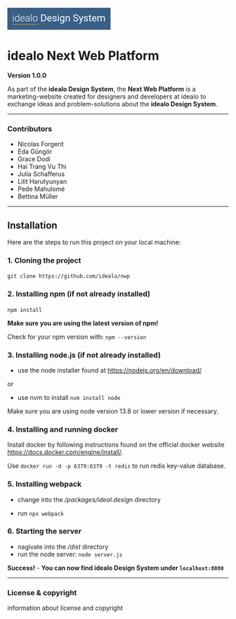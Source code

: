 ![GitHub Logo](idealo_Design_System_icon.png)

# idealo Next Web Platform

**Version 1.0.0**

As part of the **idealo Design System**, the **Next Web Platform** is a marketing-website created for designers and developers at idealo to exchange ideas and problem-solutions about the **idealo Design System**.

---

### Contributors

- Nicolas Forgerit
- Eda Güngör
- Grace Dodi
- Hai Trang Vu Thi
- Julia Schafferus
- Lilit Harutyunyan
- Pede Mahulomé
- Bettina Müller

---
## Installation

Here are the steps to run this project on your local machine:

### 1. Cloning the project

`git clone https://github.com/idealo/nwp`

### 2. Installing npm (if not already installed)

`npm install`

**Make sure you are using the latest version of npm!** 

Check for your npm version with: `npm --version`

### 3. Installing node.js (if not already installed)

- use the node installer found at https://nodejs.org/en/download/

or 

- use nvm to install 
    `nvm install node`
  
Make sure you are using node version 13.8 or lower version if necessary.

### 4. Installing and running docker 

Install docker by following instructions found on the official docker website https://docs.docker.com/engine/install/.

Use `docker run -d -p 6379:6379 -t redis` to run redis key-value database.

### 5. Installing webpack

- change into the */packages/ideal.design* directory

- run `npx webpack` 

### 6. Starting the server

- nagivate into the */dist* directory
- run the node server: `node server.js`

**Success!** - **You can now find idealo Design System under `localhost:8080`**

---
### License & copyright
information about license and copyright 

